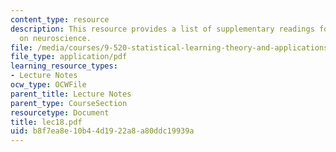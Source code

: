 ```yaml
---
content_type: resource
description: This resource provides a list of supplementary readings for the session
  on neuroscience.
file: /media/courses/9-520-statistical-learning-theory-and-applications-spring-2006/b8f7ea8e10b44d1922a8a80ddc19939a_lec18.pdf
file_type: application/pdf
learning_resource_types:
- Lecture Notes
ocw_type: OCWFile
parent_title: Lecture Notes
parent_type: CourseSection
resourcetype: Document
title: lec18.pdf
uid: b8f7ea8e-10b4-4d19-22a8-a80ddc19939a
---
```


